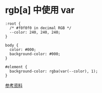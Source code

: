 # rgb[a] 中使用 var

```css{3,12}
:root {
  /* #f0f0f0 in decimal RGB */
  --color: 240, 240, 240;
}

body {
  color: #000;
  background-color: #000;
}

#element {
  background-color: rgba(var(--color), 1);
}

```

[参考资料](https://stackoverflow.com/questions/40010597/how-do-i-apply-opacity-to-a-css-color-variable)
